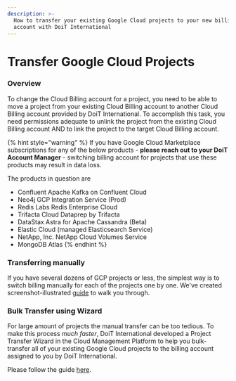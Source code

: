 ```yaml
---
description: >-
  How to transfer your existing Google Cloud projects to your new billing
  account with DoiT International
---
```


# Transfer Google Cloud Projects

### Overview

To change the Cloud Billing account for a project, you need to be able to move a project from your existing Cloud Billing account to another Cloud Billing account provided by DoiT International. To accomplish this task, you need permissions adequate to unlink the project from the existing Cloud Billing account AND to link the project to the target Cloud Billing account.

{% hint style="warning" %}
If you have Google Cloud Marketplace subscriptions for any of the below products - **please reach out to your DoiT Account Manager** - switching billing account for projects that use these products may result in data loss.

The products in question are

* Confluent Apache Kafka on Confluent Cloud
* Neo4j GCP Integration Service \(Prod\)
* Redis Labs Redis Enterprise Cloud
* Trifacta Cloud Dataprep by Trifacta
* DataStax Astra for Apache Cassandra \(Beta\)
* Elastic Cloud \(managed Elasticsearch Service\)
* NetApp, Inc. NetApp Cloud Volumes Service
* MongoDB Atlas
{% endhint %}

### Transferring manually

If you have several dozens of GCP projects or less, the simplest way is to switch billing manually for each of the projects one by one. We've created screenshot-illustrated [guide](transfer-manually.md) to walk you through.

### Bulk Transfer using Wizard

For large amount of projects the manual transfer can be too tedious. To make this process _much faster_, DoiT International developed a Project Transfer Wizard  in the Cloud Management Platform to help you bulk-transfer all of your existing Google Cloud projects to the billing account assigned to you by DoiT International.

Please follow the guide [here](bulk-transfer-using-wizard.md).




